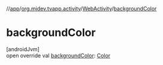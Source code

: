 //[app](../../../index.md)/[org.mjdev.tvapp.activity](../index.md)/[WebActivity](index.md)/[backgroundColor](background-color.md)

# backgroundColor

[androidJvm]\
open override val [backgroundColor](background-color.md): [Color](https://developer.android.com/reference/kotlin/androidx/compose/ui/graphics/Color.html)
